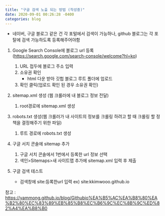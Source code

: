 ```yaml
---
title: "구글 검색 노출 되는 방법 (작성중)"
date: 2020-09-01 00:26:28 -0400
categories: blog
---
```


- 네이버, 구글 블로그 같은 건 각 포털에서 검색이 가능하나, github 블로그는 각 포탈에 검색 가능하도록 등록해주어야함

1. Google Search Console에 블로그 url 등록
(https://search.google.com/search-console/welcome?hl=ko)
    1) URL 접두에 블로그 주소 입력
    2) 소유권 확인
        - html 다운 받아 깃헙 블로그 루트 폴더에 업로드
    3) 확인 클릭(업로드 확인 된 경우 소유권 확인)

2. sitemap.xml 생성 (웹 크롤러에 내 블로그 정보 전달)
    1) root경로에 sitemap.xml 생성
    
3. robots.txt 생성(웹 크롤러가 내 사이트의 정보를 크롤링 하려고 할 때 크롤링 할 정책을 결정해주기 위한 파일)
    1) 루트 경로에 robots.txt 생성
 
 4. 구글 서치 콘솔에 sitemap 추가
    1) 구글 서치 콘솔에서 1번에서 등록한 url 정보 선택
    2) 색인>Sitemaps>새 사이트맵 추가에 sitemap.xml 입력 후 제출
 
 5. 구글 검색 테스트
    - 검색창에 site:등록한url 입력 ex) site:kkimwooo.github.io

참고 : https://yammong.github.io/blog/Githubio%EA%B5%AC%EA%B8%80%EA%B2%80%EC%83%89%EB%85%B8%EC%B6%9C%EC%8B%9C%ED%82%A4%EA%B8%B0
